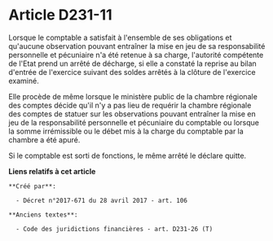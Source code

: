 # Article D231-11

Lorsque le comptable a satisfait à l'ensemble de ses obligations et qu'aucune observation pouvant entraîner la mise en jeu de
sa responsabilité personnelle et pécuniaire n'a été retenue à sa charge, l'autorité compétente de l'Etat prend un arrêté de
décharge, si elle a constaté la reprise au bilan d'entrée de l'exercice suivant des soldes arrêtés à la clôture de l'exercice
examiné.

Elle procède de même lorsque le ministère public de la chambre régionale des comptes décide qu'il n'y a pas lieu de requérir
la chambre régionale des comptes de statuer sur les observations pouvant entraîner la mise en jeu de la responsabilité
personnelle et pécuniaire du comptable ou lorsque la somme irrémissible ou le débet mis à la charge du comptable par la
chambre a été apuré.

Si le comptable est sorti de fonctions, le même arrêté le déclare quitte.

**Liens relatifs à cet article**

	**Créé par**:

	  - Décret n°2017-671 du 28 avril 2017 - art. 106

	**Anciens textes**:

	  - Code des juridictions financières - art. D231-26 (T)
